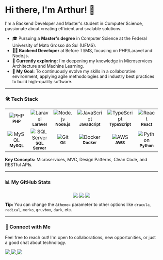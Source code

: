 # Hi there, I'm Arthur! 👋

I'm a Backend Developer and Master's student in Computer Science, passionate about creating efficient and scalable solutions.

- 🎓 Pursuing a **Master's degree** in Computer Science at the Federal University of Mato Grosso do Sul (UFMS).
- 👨‍💻 **Backend Developer** at Before TI/MS, focusing on PHP/Laravel and Node.js.
- 🌱 **Currently exploring:** I'm deepening my knowledge in Microservices Architecture and Machine Learning.
- 🚀 **My Goal:** To continuously evolve my skills in a collaborative environment, applying agile methodologies and industry best practices to build high-quality software.

---

### 🛠️ Tech Stack

<table align="center">
  <tr>
    <td align="center" width="120">
      <img src="https://img.shields.io/badge/PHP-777BB4.svg?logo=PHP&logoColor=white" alt="PHP"/>
      <br><sub><b>PHP</b></sub>
    </td>
    <td align="center" width="120">
      <img src="https://img.shields.io/badge/Laravel-FF2D20.svg?logo=laravel&logoColor=white" alt="Laravel"/>
      <br><sub><b>Laravel</b></sub>
    </td>
    <td align="center" width="120">
      <img src="https://img.shields.io/badge/Node.js-339933.svg?logo=node.js&logoColor=white" alt="Node.js"/>
      <br><sub><b>Node.js</b></sub>
    </td>
    <td align="center" width="120">
      <img src="https://img.shields.io/badge/JavaScript-F7DF1E.svg?logo=javascript&logoColor=black" alt="JavaScript"/>
      <br><sub><b>JavaScript</b></sub>
    </td>
    <td align="center" width="120">
      <img src="https://img.shields.io/badge/TypeScript-007ACC.svg?logo=typescript&logoColor=white" alt="TypeScript"/>
      <br><sub><b>TypeScript</b></sub>
    </td>
    <td align="center" width="120">
      <img src="https://img.shields.io/badge/React-61DAFB.svg?logo=react&logoColor=black" alt="React"/>
      <br><sub><b>React</b></sub>
    </td>
  </tr>
  <tr>
    <td align="center" width="120">
      <img src="https://img.shields.io/badge/MySQL-4479A1.svg?logo=mysql&logoColor=white" alt="MySQL"/>
      <br><sub><b>MySQL</b></sub>
    </td>
    <td align="center" width="120">
      <img src="https://img.shields.io/badge/Microsoft_SQL_Server-CC2927.svg?logo=microsoft-sql-server&logoColor=white" alt="SQL Server"/>
      <br><sub><b>SQL Server</b></sub>
    </td>
    <td align="center" width="120">
      <img src="https://img.shields.io/badge/Git-F05032.svg?logo=git&logoColor=white" alt="Git"/>
      <br><sub><b>Git</b></sub>
    </td>
    <td align="center" width="120">
      <img src="https://img.shields.io/badge/Docker-2496ED.svg?logo=docker&logoColor=white" alt="Docker"/>
      <br><sub><b>Docker</b></sub>
    </td>
     <td align="center" width="120">
      <img src="https://img.shields.io/badge/AWS-232F3E.svg?logo=amazon-aws&logoColor=white" alt="AWS"/>
      <br><sub><b>AWS</b></sub>
    </td>
    <td align="center" width="120">
      <img src="https://img.shields.io/badge/Python-3776AB.svg?logo=python&logoColor=white" alt="Python"/>
      <br><sub><b>Python</b></sub>
    </td>
  </tr>
</table>

**Key Concepts:** Microservices, MVC, Design Patterns, Clean Code, and RESTful APIs.

---

### 📊 My GitHub Stats

<p align="center">
  <a href="https://github.com/anuraghazra/github-readme-stats">
    <img align="center" src="https://github-readme-stats.vercel.app/api?username=arthurramires&count_private=true&show_icons=true&theme=tokyonight" />
  </a>
  <a href="https://github.com/anuraghazra/github-readme-stats">
    <img align="center" src="https://github-readme-stats.vercel.app/api/top-langs/?username=arthurramires&layout=compact&theme=tokyonight" />
  </a>
  <a href="https://github-readme-streak-stats.herokuapp.com">
    <img align="center" src="https://github-readme-streak-stats.herokuapp.com/?user=arthurramires&theme=tokyonight" />
  </a>
</p>

**Tip:** You can change the `&theme=` parameter to other options like `dracula`, `radical`, `merko`, `gruvbox`, `dark`, etc.

---

### 🔗 Connect with Me

Feel free to reach out! I'm open to collaborations, new opportunities, or just a good chat about technology.

<p align="left">
  <a href="https://github.com/arthurramires" target="_blank">
    <img src="https://img.shields.io/badge/-Github-000?logo=Github&logoColor=white" />
  </a>
  <a href="https://www.linkedin.com/in/arthur-ramires-rodrigues-neto-9687a1193/" target="_blank">
    <img src="https://img.shields.io/badge/-LinkedIn-blue?logo=Linkedin&logoColor=white" />
  </a>
  <a href="mailto:arthurrnbueno@gmail.com" target="_blank">
    <img src="https://img.shields.io/badge/-Gmail-c14438?logo=Gmail&logoColor=white" />
  </a>
</p>
